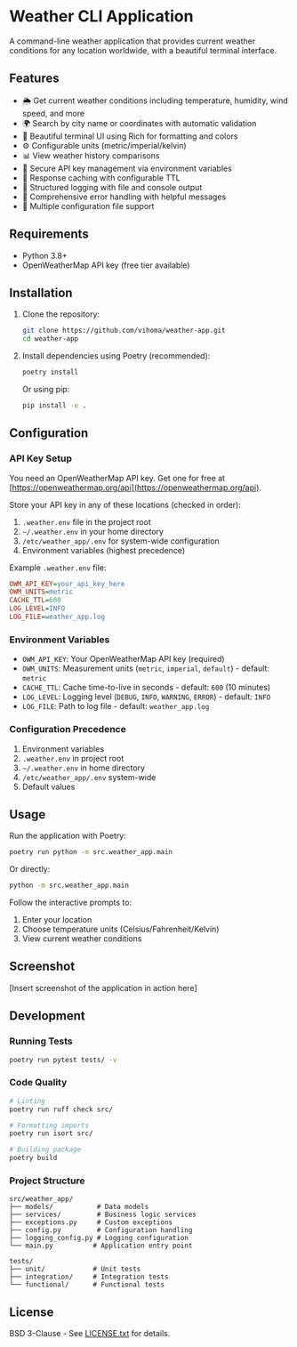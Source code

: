# Weather CLI Application

A command-line weather application that provides current weather conditions for any location worldwide, with a beautiful terminal interface.

## Features

- 🌦️ Get current weather conditions including temperature, humidity, wind speed, and more
- 🌍 Search by city name or coordinates with automatic validation
- 🎨 Beautiful terminal UI using Rich for formatting and colors
- ⚙️ Configurable units (metric/imperial/kelvin)
- 📊 View weather history comparisons
- 🔐 Secure API key management via environment variables
- 💾 Response caching with configurable TTL
- 📝 Structured logging with file and console output
- 🎯 Comprehensive error handling with helpful messages
- 🔧 Multiple configuration file support

## Requirements

- Python 3.8+
- OpenWeatherMap API key (free tier available)

## Installation

1. Clone the repository:
   ```bash
   git clone https://github.com/vihoma/weather-app.git
   cd weather-app
   ```

2. Install dependencies using Poetry (recommended):
   ```bash
   poetry install
   ```

   Or using pip:
   ```bash
   pip install -e .
   ```

## Configuration

### API Key Setup

You need an OpenWeatherMap API key. Get one for free at [https://openweathermap.org/api](https://openweathermap.org/api).

Store your API key in any of these locations (checked in order):

1. `.weather.env` file in the project root
2. `~/.weather.env` in your home directory  
3. `/etc/weather_app/.env` for system-wide configuration
4. Environment variables (highest precedence)

Example `.weather.env` file:
```ini
OWM_API_KEY=your_api_key_here
OWM_UNITS=metric
CACHE_TTL=600
LOG_LEVEL=INFO
LOG_FILE=weather_app.log
```

### Environment Variables

- `OWM_API_KEY`: Your OpenWeatherMap API key (required)
- `OWM_UNITS`: Measurement units (`metric`, `imperial`, `default`) - default: `metric`
- `CACHE_TTL`: Cache time-to-live in seconds - default: `600` (10 minutes)
- `LOG_LEVEL`: Logging level (`DEBUG`, `INFO`, `WARNING`, `ERROR`) - default: `INFO`
- `LOG_FILE`: Path to log file - default: `weather_app.log`

### Configuration Precedence

1. Environment variables
2. `.weather.env` in project root
3. `~/.weather.env` in home directory
4. `/etc/weather_app/.env` system-wide
5. Default values

## Usage

Run the application with Poetry:
```bash
poetry run python -m src.weather_app.main
```

Or directly:
```bash
python -m src.weather_app.main
```

Follow the interactive prompts to:
1. Enter your location
2. Choose temperature units (Celsius/Fahrenheit/Kelvin)
3. View current weather conditions

## Screenshot

[Insert screenshot of the application in action here]

## Development

### Running Tests

```bash
poetry run pytest tests/ -v
```

### Code Quality

```bash
# Linting
poetry run ruff check src/

# Formatting imports  
poetry run isort src/

# Building package
poetry build
```

### Project Structure

```
src/weather_app/
├── models/           # Data models
├── services/         # Business logic services
├── exceptions.py     # Custom exceptions
├── config.py         # Configuration handling
├── logging_config.py # Logging configuration
└── main.py          # Application entry point

tests/
├── unit/            # Unit tests
├── integration/     # Integration tests
└── functional/      # Functional tests
```

## License

BSD 3-Clause - See [LICENSE.txt](LICENSE.txt) for details.
